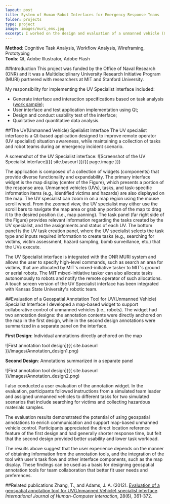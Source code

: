 ```yaml
---
layout: post
title: System of Human-Robot Interfaces for Emergency Response Teams
folder: projects
type: project
image: images/muri_ems.jpg
excerpt: I worked on the design and evaluation of a unmanned vehicle (UV) specialist interface that allows a single human supervisor to monitor and task multiple heterogeneous robots. The interface was designed to decrease the robot to human ratio. It increases the operator's awareness of the broad situation while still allows the operator to interact with each robot at an individual level. 
---
```


**Method**: Cognitive Task Analysis, Workflow Analysis, Wireframing, Prototyping  
**Tools**: Qt, Adobe Illustrator, Adobe Flash

##Introduction
This project was funded by the Office of Naval Research (ONR) and it was a Multidisciplinary University Research Initiative Program (MURI) partnered with researchers at MIT and Stanford University.

My responsibility for implementing the UV Specialist interface included:  

* Generate interface and interaction specifications based on task analysis ([work sample](/assets/TaskAnalysisSample.pdf));  
* User interface and test application implementation using Qt;  
* Design and conduct usability test of the interface;  
* Qualitative and quantitative data analysis.  

##The UV(Unmanned Vehicle) Spelialist Interface
The UV specialist interface is a Qt-based application designed to improve remote operator (UV specialist) situation awareness, while maintaining a collection of tasks and robot teams during an emergency incident scenario. 

A screenshot of the UV Specialist interface:
![Screenshot of the UV Specialist interface]({{ site.baseurl }}/{{ page.image }})

The application is composed of a collection of widgets (components) that provide diverse functionality and expandability. The primary interface widget is the map display (center of the Figure), which presents a portion of the response area. Unmanned vehicles (UVs), tasks, and task-specific information items (e.g., identified victims and hazards) are also displayed on the map. The UV specialist can zoom in on a map region using the mouse scroll wheel. From the zoomed view, the UV specialist may either use the scroll bars to navigate the map area or grab any portion of the map to drag it to the desired position (i.e., map panning). The task panel (far right side of the Figure) provides relevant information regarding the tasks created by the UV specialist, and the assignments and status of each UV. The bottom panel is the UV task creation panel, where the UV specialist selects the task type and inputs required information to create tasks (e.g., searching for victims, victim assessment, hazard sampling, bomb surveillance, etc.) that the UVs execute.  

The UV Specialist interface is integrated with the ONR MURI system and allows the user to specify high-level commands, such as search an area for victims, that are allocated by MIT's mixed-initiative tasker to MIT's ground or aerial robots. The MIT mixed-initiative tasker can also allocate tasks autonomously to robots and notify the remote operator of such allocations. A touch screen version of the UV Specialist interface has been integrated with Kansas State University's robotic team.  

##Evaluation of a Geospatial Annotation Tool for UV(Unmanned Vehicle) Specialist Interface
I developed a map-based widget to support collaborative control of unmanned vehicles (i.e., robots). The widget had two annotation designs: the annotation contents were directly anchored on the map in the first design, while in the second design annotations were summarized in a separate panel on the interface. 

**First Design**: Individual annotations directly anchored on the map

![First annotation tool design]({{ site.baseurl }}/images/Annotation_design1.png)

**Second Design**: Annotations summarized in a separate panel
    
![First annotation tool design]({{ site.baseurl }}/images/Annotation_design2.png)

I also conducted a user evaluation of the annotation widget. In the evaluation, participants followed instructions from a simulated team leader and assigned unmanned vehicles to different tasks for two simulated scenarios that include searching for victims and collecting hazardous materials samples. 

The evaluation results demonstrated the potential of using geospatial annotations to enrich communication and support map-based unmanned vehicle control. Participants appreciated the direct location reference feature of the first design and had generally shorter response time, but felt that the second design provided better usability and lower task workload. 

The results above suggest that the user experience depends on the manner of obtaining information from the annotation tools, and the integration of the tool with user's task flow and other interface components, such as the map display. These findings can be used as a basis for designing geospatial annotation tools for team collaboration that better fit user needs and preferences.  

##Related publications
Zhang, T., and Adams, J. A. (2012). [Evaluation of a geospatial annotation tool for UV(Unmanned Vehicle) specialist interface](http://www.tandfonline.com/doi/abs/10.1080/10447318.2011.590122#.VaHD7ZNViko). *International Journal of Human-Computer Interaction*, 28(6), 361-372.